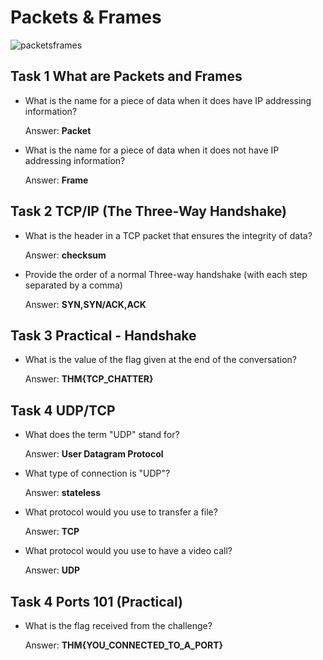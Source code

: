# Packets & Frames

![packetsframes](https://user-images.githubusercontent.com/51766689/147880107-dce5a2ed-cdf5-49a4-927d-034ee2de3311.PNG)

## Task 1 What are Packets and Frames

* What is the name for a piece of data when it does have IP addressing information?

    Answer: **Packet**

* What is the name for a piece of data when it does not have IP addressing information?

    Answer: **Frame**


## Task 2 TCP/IP (The Three-Way Handshake)

* What is the header in a TCP packet that ensures the integrity of data?

    Answer: **checksum**

* Provide the order of a normal Three-way handshake (with each step separated by a comma)

    Answer: **SYN,SYN/ACK,ACK**


## Task 3 Practical - Handshake

* What is the value of the flag given at the end of the conversation?

    Answer: **THM{TCP_CHATTER}**


## Task 4 UDP/TCP

* What does the term "UDP" stand for?

    Answer: **User Datagram Protocol**

* What type of connection is "UDP"?

    Answer: **stateless**

* What protocol would you use to transfer a file?

    Answer: **TCP**

* What protocol would you use to have a video call?

    Answer: **UDP**


## Task 4 Ports 101 (Practical)

* What is the flag received from the challenge?

    Answer: **THM{YOU_CONNECTED_TO_A_PORT}**